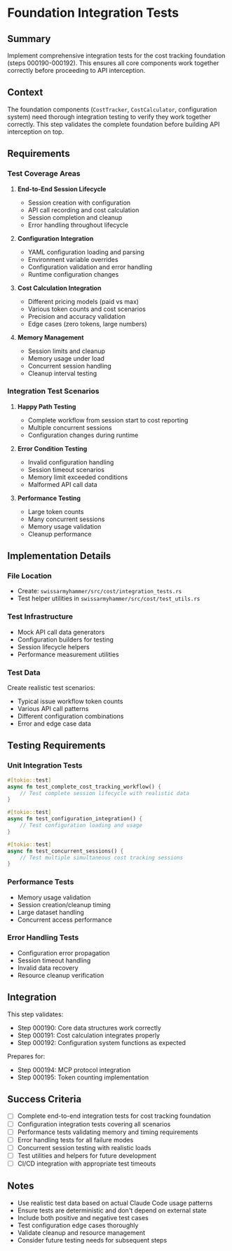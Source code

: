 # Foundation Integration Tests

## Summary

Implement comprehensive integration tests for the cost tracking foundation (steps 000190-000192). This ensures all core components work together correctly before proceeding to API interception.

## Context

The foundation components (`CostTracker`, `CostCalculator`, configuration system) need thorough integration testing to verify they work together correctly. This step validates the complete foundation before building API interception on top.

## Requirements

### Test Coverage Areas

1. **End-to-End Session Lifecycle**
   - Session creation with configuration
   - API call recording and cost calculation
   - Session completion and cleanup
   - Error handling throughout lifecycle

2. **Configuration Integration**
   - YAML configuration loading and parsing
   - Environment variable overrides
   - Configuration validation and error handling
   - Runtime configuration changes

3. **Cost Calculation Integration**
   - Different pricing models (paid vs max)
   - Various token counts and cost scenarios
   - Precision and accuracy validation
   - Edge cases (zero tokens, large numbers)

4. **Memory Management**
   - Session limits and cleanup
   - Memory usage under load
   - Concurrent session handling
   - Cleanup interval testing

### Integration Test Scenarios

1. **Happy Path Testing**
   - Complete workflow from session start to cost reporting
   - Multiple concurrent sessions
   - Configuration changes during runtime

2. **Error Condition Testing**
   - Invalid configuration handling
   - Session timeout scenarios
   - Memory limit exceeded conditions
   - Malformed API call data

3. **Performance Testing**
   - Large token counts
   - Many concurrent sessions
   - Memory usage validation
   - Cleanup performance

## Implementation Details

### File Location
- Create: `swissarmyhammer/src/cost/integration_tests.rs`
- Test helper utilities in `swissarmyhammer/src/cost/test_utils.rs`

### Test Infrastructure
- Mock API call data generators
- Configuration builders for testing
- Session lifecycle helpers
- Performance measurement utilities

### Test Data
Create realistic test scenarios:
- Typical issue workflow token counts
- Various API call patterns
- Different configuration combinations
- Error and edge case data

## Testing Requirements

### Unit Integration Tests
```rust
#[tokio::test]
async fn test_complete_cost_tracking_workflow() {
    // Test complete session lifecycle with realistic data
}

#[tokio::test]
async fn test_configuration_integration() {
    // Test configuration loading and usage
}

#[tokio::test]
async fn test_concurrent_sessions() {
    // Test multiple simultaneous cost tracking sessions
}
```

### Performance Tests
- Memory usage validation
- Session creation/cleanup timing
- Large dataset handling
- Concurrent access performance

### Error Handling Tests
- Configuration error propagation
- Session timeout handling
- Invalid data recovery
- Resource cleanup verification

## Integration

This step validates:
- Step 000190: Core data structures work correctly
- Step 000191: Cost calculation integrates properly
- Step 000192: Configuration system functions as expected

Prepares for:
- Step 000194: MCP protocol integration
- Step 000195: Token counting implementation

## Success Criteria

- [ ] Complete end-to-end integration tests for cost tracking foundation
- [ ] Configuration integration tests covering all scenarios
- [ ] Performance tests validating memory and timing requirements
- [ ] Error handling tests for all failure modes
- [ ] Concurrent session testing with realistic loads
- [ ] Test utilities and helpers for future development
- [ ] CI/CD integration with appropriate test timeouts

## Notes

- Use realistic test data based on actual Claude Code usage patterns
- Ensure tests are deterministic and don't depend on external state
- Include both positive and negative test cases
- Test configuration edge cases thoroughly
- Validate cleanup and resource management
- Consider future testing needs for subsequent steps
